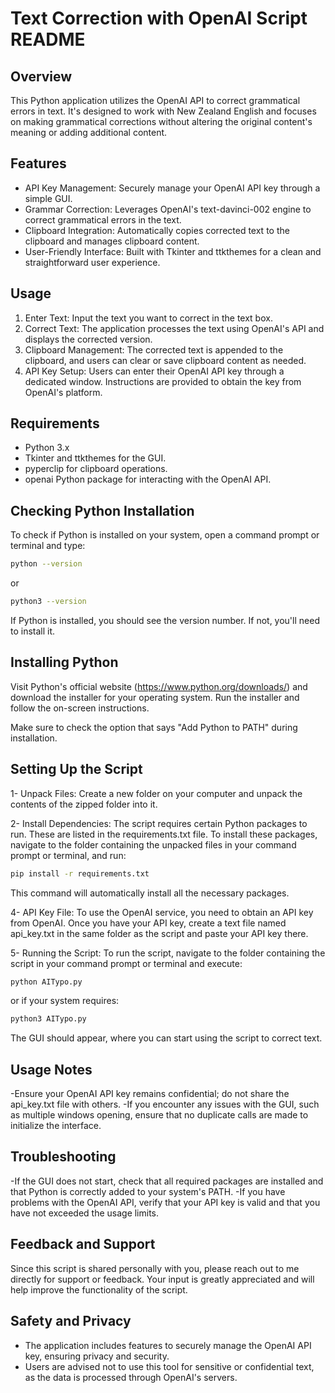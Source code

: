 # Text Correction with OpenAI Script README

## Overview

This Python application utilizes the OpenAI API to correct grammatical errors in text. It's designed to work with New Zealand English and focuses on making grammatical corrections without altering the original content's meaning or adding additional content.

## Features
- API Key Management: Securely manage your OpenAI API key through a simple GUI.
- Grammar Correction: Leverages OpenAI's text-davinci-002 engine to correct grammatical errors in the text.
- Clipboard Integration: Automatically copies corrected text to the clipboard and manages clipboard content.
- User-Friendly Interface: Built with Tkinter and ttkthemes for a clean and straightforward user experience.

## Usage
1. Enter Text: Input the text you want to correct in the text box.
2. Correct Text: The application processes the text using OpenAI's API and displays the corrected version.
3. Clipboard Management: The corrected text is appended to the clipboard, and users can clear or save clipboard content as needed.
4. API Key Setup: Users can enter their OpenAI API key through a dedicated window. Instructions are provided to obtain the key from OpenAI's platform.

## Requirements
- Python 3.x
- Tkinter and ttkthemes for the GUI.
- pyperclip for clipboard operations.
- openai Python package for interacting with the OpenAI API.

## Checking Python Installation

To check if Python is installed on your system, open a command prompt or terminal and type:

```sh
python --version
```
or

```sh
python3 --version
```

If Python is installed, you should see the version number. If not, you'll need to install it.

## Installing Python
Visit Python's official website (https://www.python.org/downloads/) and download the installer for your operating system. Run the installer and follow the on-screen instructions.

Make sure to check the option that says "Add Python to PATH" during installation.

## Setting Up the Script
1- Unpack Files: Create a new folder on your computer and unpack the contents of the zipped folder into it.

2- Install Dependencies: The script requires certain Python packages to run. These are listed in the requirements.txt file. To install these packages, navigate to the folder containing the unpacked files in your command prompt or terminal, and run:

```sh
pip install -r requirements.txt
```

This command will automatically install all the necessary packages.

4- API Key File: To use the OpenAI service, you need to obtain an API key from OpenAI. Once you have your API key, create a text file named api_key.txt in the same folder as the script and paste your API key there.

5- Running the Script: To run the script, navigate to the folder containing the script in your command prompt or terminal and execute:

```sh
python AITypo.py
```

or if your system requires:

```sh
python3 AITypo.py
```

The GUI should appear, where you can start using the script to correct text.

## Usage Notes
-Ensure your OpenAI API key remains confidential; do not share the api_key.txt file with others.
-If you encounter any issues with the GUI, such as multiple windows opening, ensure that no duplicate calls are made to initialize the interface.

## Troubleshooting
-If the GUI does not start, check that all required packages are installed and that Python is correctly added to your system's PATH.
-If you have problems with the OpenAI API, verify that your API key is valid and that you have not exceeded the usage limits.

## Feedback and Support
Since this script is shared personally with you, please reach out to me directly for support or feedback. Your input is greatly appreciated and will help improve the functionality of the script.

## Safety and Privacy
- The application includes features to securely manage the OpenAI API key, ensuring privacy and security.
- Users are advised not to use this tool for sensitive or confidential text, as the data is processed through OpenAI's servers.


